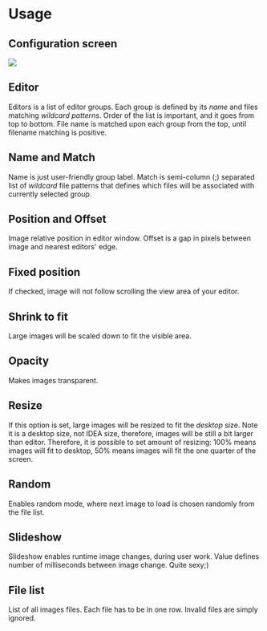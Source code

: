 # Usage

## Configuration screen

![](config2.png)

## Editor

Editors is a list of editor groups. Each group is defined by its *name* and files matching *wildcard patterns*. Order of the list is important, and it goes from top to bottom. File name is matched upon each group from the top, until filename matching is positive.

## Name and Match

Name is just user-friendly group label. Match is semi-column (;) separated list of *wildcard* file patterns that defines which files will be associated with currently selected group.

## Position and Offset

Image relative position in editor window. Offset is a gap in pixels between image and nearest editors' edge.

## Fixed position

If checked, image will not follow scrolling the view area of your editor.

## Shrink to fit

Large images will be scaled down to fit the visible area.

## Opacity

Makes images transparent.

## Resize

If this option is set, large images will be resized to fit the *desktop* size. Note it is a desktop size, not IDEA size, therefore, images will be still a bit larger than editor. Therefore, it is possible to set amount of resizing: 100% means images will fit to desktop, 50% means images will fit the one quarter of the screen.

## Random

Enables random mode, where next image to load is chosen randomly from the file list.

## Slideshow

Slideshow enables runtime image changes, during user work. Value defines number of milliseconds between image change. Quite sexy;)

## File list

List of all images files. Each file has to be in one row. Invalid files are simply ignored.